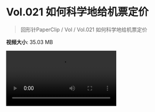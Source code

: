 # Vol.021 如何科学地给机票定价

> 回形针PaperClip / Vol / Vol.021 如何科学地给机票定价

**视频大小**: 35.03 MB

<div class="video"><video src="https://file.hsyhx.top/video/PaperClip/Vol/021.mp4" controls preload>🤔 您的浏览器不支持 video 标签</video></div>